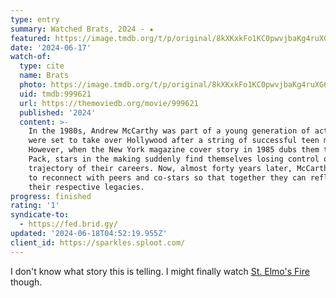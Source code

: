 ```yaml
---
type: entry
summary: Watched Brats, 2024 - ★
featured: https://image.tmdb.org/t/p/original/8kXKxkFo1KC0pwvjbaKg4ruXG6J.jpg
date: '2024-06-17'
watch-of:
  type: cite
  name: Brats
  photo: https://image.tmdb.org/t/p/original/8kXKxkFo1KC0pwvjbaKg4ruXG6J.jpg
  uid: tmdb:999621
  url: https://themoviedb.org/movie/999621
  published: '2024'
  content: >-
    In the 1980s, Andrew McCarthy was part of a young generation of actors who
    were set to take over Hollywood after a string of successful teen movies.
    However, when the New York magazine cover story in 1985 dubs them the Brat
    Pack, stars in the making suddenly find themselves losing control over the
    trajectory of their careers. Now, almost forty years later, McCarthy looks
    to reconnect with peers and co-stars so that together they can reflect on
    their respective legacies.
progress: finished
rating: '1'
syndicate-to:
  - https://fed.brid.gy/
updated: '2024-06-18T04:52:19.955Z'
client_id: https://sparkles.sploot.com/
---
```

I don't know what story this is telling. I might finally watch [St. Elmo's Fire](https://themoviedb.org/movie/11557) though.
